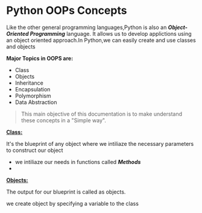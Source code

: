# Python OOPs Concepts

Like the other general programming languages,Python is also an ***Object-Oriented Programming*** language.
It allows us to develop applictions using an object oriented approach.In Python,we can easily create and use classes and objects

**Major Topics in OOPS are:**

- Class
- Objects
- Inheritance
- Encapsulation
- Polymorphism
- Data Abstraction

> This main objective of this documentation is to make understand these concepts in a "Simple way".

**<ins>Class:</ins>**

 It's the blueprint of any object where we intiliaze the necessary parameters to construct our object
 
+ we intiliaze our needs in functions called ***Methods***
+ 



**<ins>Objects:</ins>**

The output for our blueprint is called as objects. 

we create object by specifying a variable to the class










		



